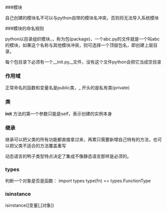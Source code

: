 ###模块

自己创建的模块名不可以与python自带的模块名冲突，否则将无法导入系统模块

###模块的命名规则

python以目录组织模块，，称为包(package)，一个abc.py的文件就是一个叫abc的模块，如果这个名称与其他模块冲突，则可选择一个顶层包名，即创建上层目录。

每个包目录下必须有一个__init.py__文件，没有这个文件python会把它当成空目录

### 作用域
正常命名的函数和变量名是public类，_ 开头的是私有类(private)

### 类
__init__ 方法的第一个参数只能是self，表示创建的实例本身

### 继承
继承可以把父类的所有功能都直接拿过来，再累只需要新增自己特有的方法，也可以把父类不适合的方法覆盖重写

动态语言的鸭子类型特点决定了集成不像静态语言那样是必须的。

### types
判断一个对象是否是函数：
import types
type(fn) == types.FunctionType

### isinstance
isinstance([变量],[对象])
